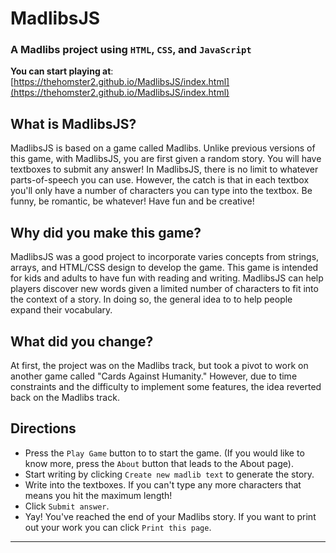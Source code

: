 # MadlibsJS
### A Madlibs project using `HTML`, `CSS`, and `JavaScript`

**You can start playing at**: [https://thehomster2.github.io/MadlibsJS/index.html](https://thehomster2.github.io/MadlibsJS/index.html)

## What is MadlibsJS? ##
MadlibsJS is based on a game called Madlibs. Unlike previous versions of this game, with MadlibsJS, you are first given a random story. You will have textboxes to submit any answer! In MadlibsJS, there is no limit to whatever parts-of-speech you can use. However, the catch is that in each textbox you'll only have a number of characters you can type into the textbox. Be funny, be romantic, be whatever! Have fun and be creative!

## Why did you make this game? ## 
MadlibsJS was a good project to incorporate varies concepts from strings, arrays, and HTML/CSS design to develop the game. This game is intended for kids and adults to have fun with reading and writing. MadlibsJS can help players discover new words given a limited number of characters to fit into the context of a story. In doing so, the general idea to to help people expand their vocabulary. 

## What did you change? ## 
At first, the project was on the Madlibs track, but took a pivot to work on another game called "Cards Against Humanity." However, due to time constraints and the difficulty to implement some features, the idea reverted back on the Madlibs track. 

## Directions ##
* Press the `Play Game` button to to start the game. (If you would like to know more, press the `About` button that leads to the About page).
* Start writing by clicking `Create new madlib text` to generate the story. 
* Write into the textboxes. If you can't type any more characters that means you hit the maximum length!
* Click `Submit answer`.
* Yay! You've reached the end of your Madlibs story. If you want to print out your work you can click `Print this page`.


---





